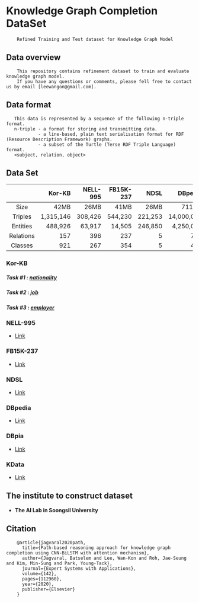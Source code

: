# Knowledge Graph Completion DataSet
```
    Refined Training and Test dataset for Knowledge Graph Model
```
## Data overview
```
    This repository contains refinement dataset to train and evaluate knowledge graph model.
    If you have any questions or comments, please fell free to contact us by email [leewangon@gmail.com].
```

## Data format
```
   This data is represented by a sequence of the following n-triple format.
   n-triple - a format for storing and transmitting data. 
            - a line-based, plain text serialisation format for RDF (Resource Description Framework) graphs.
            - a subset of the Turtle (Terse RDF Triple Language) format.
   <subject, relation, object>
```
## Data Set

||Kor-KB|NELL-995|FB15K-237|NDSL|DBpedia|DBpia|KData|
|:-----------:|------------:|------------:|------------:|------------:|------------:|------------:|------------:|
|Size|42MB|26MB|41MB|26MB|711MB|64MB|139MB|
|Triples|1,315,146|308,426|544,230|221,253|14,000,000|912,412|2,776,394|
|Entities|488,926|63,917|14,505|246,850|4,250,000|409,693|1,140,000|
|Relations|157|396|237|5|717|4|10,409|
|Classes|921|267|354|5|451|6|113|

### Kor-KB
##### Task #1 : [nationality](https://github.com/leewangon/KnowledgeGraphCompletionDataSet/tree/master/DataSet/nationality)
##### Task #2 : [job](https://github.com/leewangon/KnowledgeGraphCompletionDataSet/tree/master/DataSet/job)
##### Task #3 : [employer](https://github.com/leewangon/KnowledgeGraphCompletionDataSet/tree/master/DataSet/employer)

### NELL-995 
- [Link](https://github.com/leewangon/KnowledgeGraphCompletionDataSet/tree/master/DataSet/NELL-995)
### FB15K-237
- [Link](https://github.com/leewangon/KnowledgeGraphCompletionDataSet/tree/master/DataSet/FB15K-237)
### NDSL
- [Link](https://github.com/leewangon/KnowledgeGraphCompletionDataSet/tree/master/DataSet/NDSL)
### DBpedia
- [Link](https://github.com/leewangon/KnowledgeGraphCompletionDataSet/tree/master/DataSet/DBpedia)
### DBpia
- [Link](https://github.com/leewangon/KnowledgeGraphCompletionDataSet/tree/master/DataSet/DBpia)
### KData
- [Link](https://github.com/leewangon/KnowledgeGraphCompletionDataSet/tree/master/DataSet/KData)

## The institute to construct dataset
* __The AI Lab in Soongsil University__

## Citation
```
    @article{jagvaral2020path,
      title={Path-based reasoning approach for knowledge graph completion using CNN-BiLSTM with attention mechanism},
      author={Jagvaral, Batselem and Lee, Wan-Kon and Roh, Jae-Seung and Kim, Min-Sung and Park, Young-Tack},
      journal={Expert Systems with Applications},
      volume={142},
      pages={112960},
      year={2020},
      publisher={Elsevier}
    }
```
